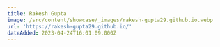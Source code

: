 ```yaml
---
title: Rakesh Gupta
image: /src/content/showcase/_images/rakesh-gupta29.github.io.webp
url: 'https://rakesh-gupta29.github.io/'
dateAdded: 2023-04-24T16:01:09.000Z
---
```


